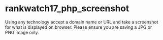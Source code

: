 # rankwatch17_php_screenshot
Using any technology accept a domain name or URL and take a screenshot for what is displayed on browser. Please ensure you are saving a JPG or PNG image only.
